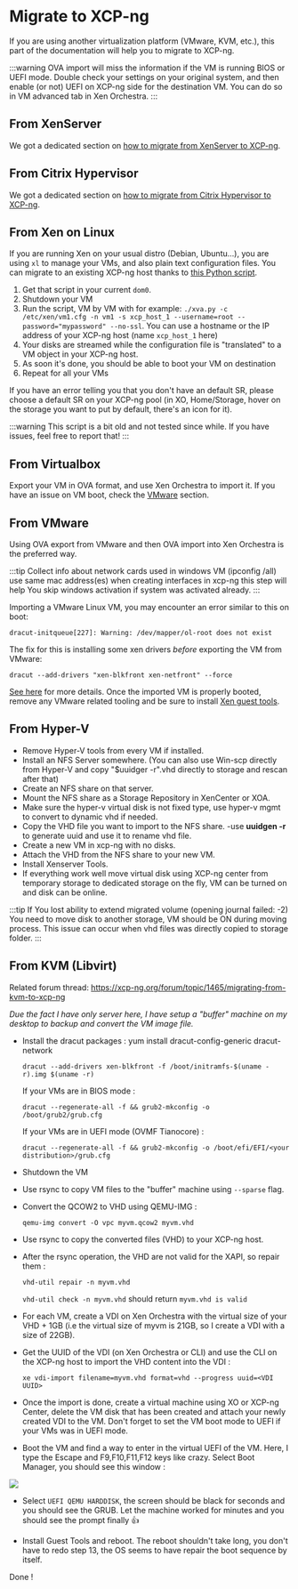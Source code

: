 # Migrate to XCP-ng

If you are using another virtualization platform (VMware, KVM, etc.), this part of the documentation will help you to migrate to XCP-ng.

:::warning
OVA import will miss the information if the VM is running BIOS or UEFI mode. Double check your settings on your original system, and then enable (or not) UEFI on XCP-ng side for the destination VM. You can do so in VM advanced tab in Xen Orchestra.
:::

## From XenServer

We got a dedicated section on [how to migrate from XenServer to XCP-ng](../Installation/upgrade#upgrade-from-xenserver).

## From Citrix Hypervisor

We got a dedicated section on [how to migrate from Citrix Hypervisor to XCP-ng](../Installation/upgrade#upgrade-from-xenserver).

## From Xen on Linux

If you are running Xen on your usual distro (Debian, Ubuntu…), you are using `xl` to manage your VMs, and also plain text configuration files. You can migrate to an existing XCP-ng host thanks to [this Python script](https://gist.github.com/olivierlambert/0182f1cee63568edffd3b71b497b2eff).

1. Get that script in your current `dom0`.
1. Shutdown your VM
1. Run the script, VM by VM with for example: `./xva.py -c /etc/xen/vm1.cfg -n vm1 -s xcp_host_1 --username=root --password="mypassword" --no-ssl`. You can use a hostname or the IP address of your XCP-ng host (name `xcp_host_1` here)
1. Your disks are streamed while the configuration file is "translated" to a VM object in your XCP-ng host.
1. As soon it's done, you should be able to boot your VM on destination
1. Repeat for all your VMs

If you have an error telling you that you don't have an default SR, please choose a default SR on your XCP-ng pool (in XO, Home/Storage, hover on the storage you want to put by default, there's an icon for it).

:::warning
This script is a bit old and not tested since while. If you have issues, feel free to report that!
:::

## From Virtualbox

Export your VM in OVA format, and use Xen Orchestra to import it. If you have an issue on VM boot, check the [VMware](#fromvmware) section.

## From VMware

Using OVA export from VMware and then OVA import into Xen Orchestra is the preferred way.

:::tip
Collect info about network cards used in windows VM (ipconfig /all) use same mac address(es) when creating interfaces in xcp-ng this step will help You skip windows activation if system was activated already.
:::

Importing a VMware Linux VM, you may encounter an error similar to this on boot:

`dracut-initqueue[227]: Warning: /dev/mapper/ol-root does not exist`

The fix for this is installing some xen drivers *before* exporting the VM from VMware:

`dracut --add-drivers "xen-blkfront xen-netfront" --force`

[See here](https://unix.stackexchange.com/questions/278385/boot-problem-in-linux/496037#496037) for more details. Once the imported VM is properly booted, remove any VMware related tooling and be sure to install [Xen guest tools](../VMs).

## From Hyper-V

* Remove Hyper-V tools from every VM if installed.
* Install an NFS Server somewhere. (You can also use Win-scp directly from Hyper-V and copy "$uuidger -r".vhd directly to storage and rescan after that)
* Create an NFS share on that server.
* Mount the NFS share as a Storage Repository in XenCenter or XOA.
* Make sure the hyper-v virtual disk is not fixed type, use hyper-v mgmt to convert to dynamic vhd if needed.
* Copy the VHD file you want to import to the NFS share.
   -use **uuidgen -r** to generate uuid and use it to rename vhd file.
* Create a new VM in xcp-ng with no disks.
* Attach the VHD from the NFS share to your new VM.
* Install Xenserver Tools.
* If everything work well move virtual disk using XCP-ng center from temporary storage to dedicated storage on the fly, VM can be turned on and disk can be online.

:::tip
If You lost ability to extend migrated volume (opening journal failed: -2) You need to move disk to another storage, VM should be ON during moving process. This issue can occur when vhd files was directly copied to storage folder.
:::

## From KVM (Libvirt)

Related forum thread: <https://xcp-ng.org/forum/topic/1465/migrating-from-kvm-to-xcp-ng>

_Due the fact I have only server here, I have setup a "buffer" machine on my desktop to backup and convert the VM image file._

* Install the dracut packages : yum install dracut-config-generic dracut-network

  `dracut --add-drivers xen-blkfront -f /boot/initramfs-$(uname -r).img $(uname -r)`

  If your VMs are in BIOS mode :

  `dracut --regenerate-all -f && grub2-mkconfig -o /boot/grub2/grub.cfg`

  If your VMs are in UEFI mode (OVMF Tianocore) :

  `dracut --regenerate-all -f && grub2-mkconfig -o /boot/efi/EFI/<your distribution>/grub.cfg`

* Shutdown the VM

* Use rsync to copy VM files to the "buffer" machine using `--sparse` flag.

* Convert the QCOW2 to VHD using QEMU-IMG :

  `qemu-img convert -O vpc myvm.qcow2 myvm.vhd`

* Use rsync to copy the converted files (VHD) to your XCP-ng host.

* After the rsync operation, the VHD are not valid for the XAPI, so repair them :

   `vhd-util repair -n myvm.vhd`

    `vhd-util check -n myvm.vhd` should return `myvm.vhd is valid`

* For each VM, create a VDI on Xen Orchestra with the virtual size of your VHD + 1GB (i.e the virtual size of myvm is 21GB, so I create a VDI with a size of 22GB).

* Get the UUID of the VDI (on Xen Orchestra or CLI) and use the CLI on the XCP-ng host to import the VHD content into the VDI :

  `xe vdi-import filename=myvm.vhd format=vhd --progress uuid=<VDI UUID>`

* Once the import is done, create a virtual machine using XO or XCP-ng Center, delete the VM disk that has been created and attach your newly created VDI to the VM. Don't forget to set the VM boot mode to UEFI if your VMs was in UEFI mode.

* Boot the VM and find a way to enter in the virtual UEFI of the VM. Here, I type the Escape and F9,F10,F11,F12 keys like crazy. Select Boot Manager, you should see this window :

![](https://xcp-ng.org/forum/assets/uploads/files/1567269672854-f2fffe78-22bf-4f2f-b72a-3a142868535a-image.png)

* Select `UEFI QEMU HARDDISK`, the screen should be black for seconds and you should see the GRUB. Let the machine worked for minutes and you should see the prompt finally 👍

* Install Guest Tools and reboot. The reboot shouldn't take long, you don't have to redo step 13, the OS seems to have repair the boot sequence by itself.

Done !

